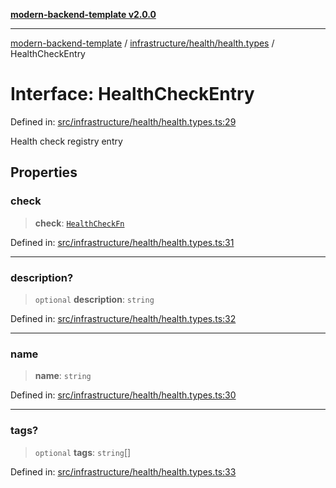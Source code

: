 [**modern-backend-template v2.0.0**](../../../../README.md)

***

[modern-backend-template](../../../../modules.md) / [infrastructure/health/health.types](../README.md) / HealthCheckEntry

# Interface: HealthCheckEntry

Defined in: [src/infrastructure/health/health.types.ts:29](https://github.com/maemreyo/saas-4cus-nodejs/blob/1a77de11cd6eaefe66c31c7f5de281673fc25ce5/src/infrastructure/health/health.types.ts#L29)

Health check registry entry

## Properties

### check

> **check**: [`HealthCheckFn`](../type-aliases/HealthCheckFn.md)

Defined in: [src/infrastructure/health/health.types.ts:31](https://github.com/maemreyo/saas-4cus-nodejs/blob/1a77de11cd6eaefe66c31c7f5de281673fc25ce5/src/infrastructure/health/health.types.ts#L31)

***

### description?

> `optional` **description**: `string`

Defined in: [src/infrastructure/health/health.types.ts:32](https://github.com/maemreyo/saas-4cus-nodejs/blob/1a77de11cd6eaefe66c31c7f5de281673fc25ce5/src/infrastructure/health/health.types.ts#L32)

***

### name

> **name**: `string`

Defined in: [src/infrastructure/health/health.types.ts:30](https://github.com/maemreyo/saas-4cus-nodejs/blob/1a77de11cd6eaefe66c31c7f5de281673fc25ce5/src/infrastructure/health/health.types.ts#L30)

***

### tags?

> `optional` **tags**: `string`[]

Defined in: [src/infrastructure/health/health.types.ts:33](https://github.com/maemreyo/saas-4cus-nodejs/blob/1a77de11cd6eaefe66c31c7f5de281673fc25ce5/src/infrastructure/health/health.types.ts#L33)
